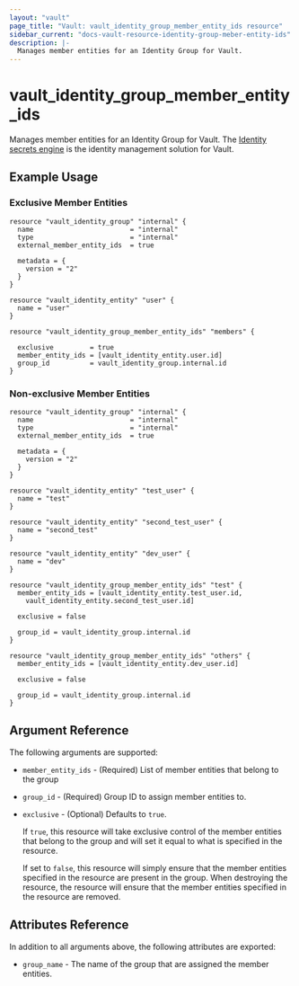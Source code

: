 ```yaml
---
layout: "vault"
page_title: "Vault: vault_identity_group_member_entity_ids resource"
sidebar_current: "docs-vault-resource-identity-group-meber-entity-ids"
description: |-
  Manages member entities for an Identity Group for Vault.
---
```


# vault\_identity\_group\_member_entity_ids

Manages member entities for an Identity Group for Vault. The [Identity secrets engine](https://www.vaultproject.io/docs/secrets/identity/index.html) is the identity management solution for Vault.

## Example Usage

### Exclusive Member Entities

```hcl
resource "vault_identity_group" "internal" {
  name                        = "internal"
  type                        = "internal"
  external_member_entity_ids  = true

  metadata = {
    version = "2"
  }
}

resource "vault_identity_entity" "user" {
  name = "user"
}

resource "vault_identity_group_member_entity_ids" "members" {

  exclusive         = true
  member_entity_ids = [vault_identity_entity.user.id]
  group_id          = vault_identity_group.internal.id
}
```

### Non-exclusive Member Entities

```hcl
resource "vault_identity_group" "internal" {
  name                        = "internal"
  type                        = "internal"
  external_member_entity_ids  = true

  metadata = {
    version = "2"
  }
}

resource "vault_identity_entity" "test_user" {
  name = "test"
}

resource "vault_identity_entity" "second_test_user" {
  name = "second_test"
}

resource "vault_identity_entity" "dev_user" {
  name = "dev"
}

resource "vault_identity_group_member_entity_ids" "test" {
  member_entity_ids = [vault_identity_entity.test_user.id,
    vault_identity_entity.second_test_user.id]

  exclusive = false

  group_id = vault_identity_group.internal.id
}

resource "vault_identity_group_member_entity_ids" "others" {
  member_entity_ids = [vault_identity_entity.dev_user.id]

  exclusive = false

  group_id = vault_identity_group.internal.id
}
```

## Argument Reference

The following arguments are supported:

* `member_entity_ids` - (Required) List of member entities that belong to the group

* `group_id` - (Required) Group ID to assign member entities to.

* `exclusive` - (Optional) Defaults to `true`.

    If `true`, this resource will take exclusive control of the member entities that belong to the group and will set it equal to what is specified in the resource.

    If set to `false`, this resource will simply ensure that the member entities specified in the resource are present in the group. When destroying the resource, the resource will ensure that the member entities specified in the resource are removed.

## Attributes Reference

In addition to all arguments above, the following attributes are exported:

* `group_name` - The name of the group that are assigned the member entities.
